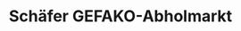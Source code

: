 ---
title: "Schäfer GEFAKO-Abholmarkt"
url: /baden-baden/schaefer-gefako-abholmarkt/
shop: Getränke
---